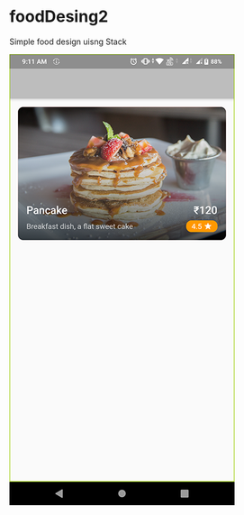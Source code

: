 # foodDesing2
Simple food design uisng Stack

![alt text](https://github.com/simpleflutter/foodDesing2/blob/master/food2.png?raw=true)
